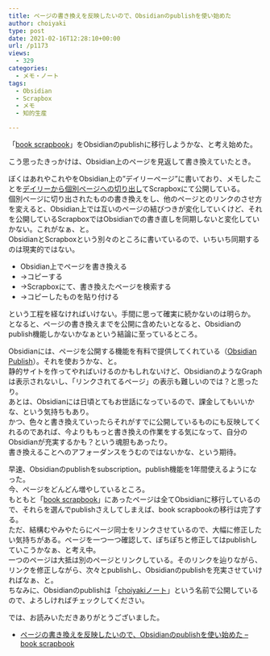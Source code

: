 ```yaml
---
title: ページの書き換えを反映したいので、Obsidianのpublishを使い始めた
author: choiyaki
type: post
date: 2021-02-16T12:28:10+00:00
url: /p1173
views:
  - 329
categories:
  - メモ・ノート
tags:
  - Obsidian
  - Scrapbox
  - メモ
  - 知的生産

---
```

「[book scrapbook][1]」をObsidianのpublishに移行しようかな、と考え始めた。

こう思ったきっかけは、Obsidian上のページを見返して書き換えていたとき。

ぼくはあれやこれやをObsidian上の”デイリーページ”に書いており、メモしたことを[デイリーから個別ページへの切り出し][2]てScrapboxにて公開している。  
個別ページに切り出されたものの書き換えをし、他のページとのリンクのさせ方を変えると、Obsidian上では互いのページの結びつきが変化していくけど、それを公開しているScrapboxではObsidianでの書き直しを同期しないと変化していかない。これがなぁ、と。  
ObsidianとScrapboxという別々のところに書いているので、いちいち同期するのは現実的ではない。

  * Obsidian上でページを書き換える
  * →コピーする
  * →Scrapboxにて、書き換えたページを検索する
  * →コピーしたものを貼り付ける

という工程を経なければいけない。手間に思って確実に続かないのは明らか。  
となると、ページの書き換えまでを公開に含めたいとなると、Obsidianのpublish機能しかないかなぁという結論に至っているところ。

Obsidianには、ページを公開する機能を有料で提供してくれている（[Obsidian Publish][3]）。それを使おうかな、と。  
静的サイトを作ってやればいけるのかもしれないけど、ObsidianのようなGraphは表示されないし、「リンクされてるページ」の表示も難しいのでは？と思ったり。  
あとは、Obsidianには日頃とてもお世話になっているので、課金してもいいかな、という気持ちもあり。  
かつ、色々と書き換えていったらそれがすでに公開しているものにも反映してくれるのであれば、今よりももっと書き換えの作業をする気になって、自分のObsidianが充実するかも？という魂胆もあったり。  
書き換えることへのアフォーダンスをうむのではないかな、という期待。

早速、Obsidianのpublishをsubscription。publish機能を1年間使えるようになった。  
今、ページをどんどん増やしているところ。  
もともと「[book scrapbook][1]」にあったページは全てObsidianに移行しているので、それらを選んでpublishさえしてしまえば、book scrapbookの移行は完了する。  
ただ、結構むやみやたらにページ同士をリンクさせているので、大幅に修正したい気持ちがある。ページを一つ一つ確認して、ぽちぽちと修正してはpublishしていこうかなぁ、と考え中。  
一つのページは大抵は別のページとリンクしている。そのリンクを辿りながら、リンクを修正しながら、次々とpublishし、Obsidianのpublishを充実させていければなぁ、と。  
ちなみに、Obsidianのpublishは「[choiyakiノート][4]」という名前で公開しているので、よろしければチェックしてください。

では、お読みいただきありがとうございました。

  * [ページの書き換えを反映したいので、Obsidianのpublishを使い始めた &#8211; book scrapbook][5]

 [1]: https://scrapbox.io/choiyaki-hondana/
 [2]: https://scrapbox.io/choiyaki-hondana/%E3%83%87%E3%82%A4%E3%83%AA%E3%83%BC%E3%81%8B%E3%82%89%E5%80%8B%E5%88%A5%E3%83%9A%E3%83%BC%E3%82%B8%E3%81%B8%E3%81%AE%E5%88%87%E3%82%8A%E5%87%BA%E3%81%97
 [3]: https://obsidian.md/publish
 [4]: https://publish.obsidian.md/choiyaki
 [5]: https://scrapbox.io/choiyaki-hondana/%E3%83%9A%E3%83%BC%E3%82%B8%E3%81%AE%E6%9B%B8%E3%81%8D%E6%8F%9B%E3%81%88%E3%82%92%E5%8F%8D%E6%98%A0%E3%81%97%E3%81%9F%E3%81%84%E3%81%AE%E3%81%A7%E3%80%81Obsidian%E3%81%AEpublish%E3%82%92%E4%BD%BF%E3%81%84%E5%A7%8B%E3%82%81%E3%81%9F
